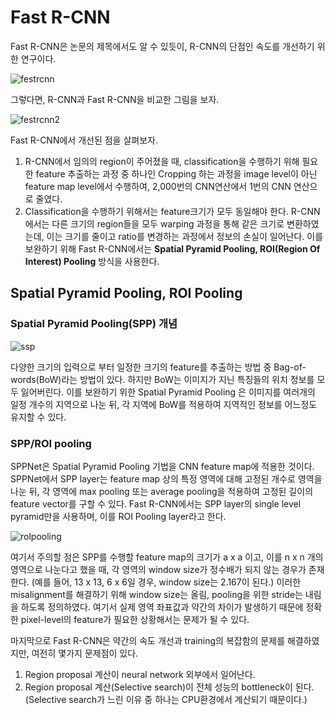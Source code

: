 # Fast R-CNN
Fast R-CNN은 논문의 제목에서도 알 수 있듯이, R-CNN의 단점인 속도를 개선하기 위한 연구이다. 

![festrcnn](https://user-images.githubusercontent.com/34755287/38194915-94b44f1e-36b5-11e8-8d2a-7f5bad244a73.JPG)

그렇다면, R-CNN과 Fast R-CNN을 비교한 그림을 보자.

![festrcnn2](https://user-images.githubusercontent.com/34755287/38194930-ab0c377c-36b5-11e8-9528-9a80c41d86e5.JPG)

Fast R-CNN에서 개선된 점을 살펴보자.
1. R-CNN에서 임의의 region이 주어졌을 때, classification을 수행하기 위해 필요한 feature 추출하는 과정 중 하나인 Cropping 하는 과정을 image level이 아닌 feature map level에서 수행하여, 2,000번의 CNN연산에서 1번의 CNN 연산으로 줄였다.
2. Classification을 수행하기 위해서는 feature크기가 모두 동일해야 한다. R-CNN에서는 다른 크기의 region들을 모두 warping 과정을 통해 같은 크기로 변환하였는데, 이는 크기를 줄이고 ratio를 변경하는 과정에서 정보의 손실이 일어난다. 이를 보완하기 위해 Fast R-CNN에서는 **Spatial Pyramid Pooling, ROI(Region Of Interest) Pooling** 방식을 사용한다.

## Spatial Pyramid Pooling, ROI Pooling

### Spatial Pyramid Pooling(SPP) 개념

![ssp](https://user-images.githubusercontent.com/34755287/38195327-fa8a6e02-36b7-11e8-9f96-3124a3bd2496.JPG)

다양한 크기의 입력으로 부터 일정한 크기의 feature를 추출하는 방법 중 Bag-of-words(BoW)라는 방법이 있다. 하지만 BoW는 이미지가 지닌 특징들의 위치 정보를 모두 잃어버린다. 이를 보완하기 위한 Spatial Pyramid Pooling 은 이미지를 여러개의 일정 개수의 지역으로 나눈 뒤, 각 지역에 BoW를 적용하여 지역적인 정보를 어느정도 유지할 수 있다.

### SPP/ROI pooling
SPPNet은 Spatial Pyramid Pooling 기법을 CNN feature map에 적용한 것이다. SPPNet에서 SPP layer는 feature map 상의 특정 영역에 대해 고정된 개수로 영역을 나눈 뒤, 각 영역에 max pooling 또는 average pooling을 적용하여 고정된 길이의 feature vector를 구할 수 있다. Fast R-CNN에서는 SPP layer의 single level pyramid만을 사용하며, 이를 ROI Pooling layer라고 한다.

![rolpooling](https://user-images.githubusercontent.com/34755287/38195601-3ba4f05a-36b9-11e8-85a4-58ea911ba169.JPG)

여기서 주의할 점은 SPP를 수행할 feature map의 크기가 a x a 이고, 이를 n x n 개의 영역으로 나눈다고 했을 때, 각 영역의 window size가 정수배가 되지 않는 경우가 존재한다. (예를 들어, 13 x 13, 6 x 6일 경우, window size는 2.167이 된다.) 이러한 misalignment를 해결하기 위해 window size는 올림, pooling을 위한 stride는 내림을 하도록 정의하였다. 여기서 실제 영역 좌표값과 약간의 차이가 발생하기 때문에 정확한 pixel-level의 feature가 필요한 상황해서는 문제가 될 수 있다.

마지막으로 Fast R-CNN은 약간의 속도 개선과 training의 복잡함의 문제를 해결하였지만, 여전히 몇가지 문제점이 있다.
1. Region proposal 계산이 neural network 외부에서 일어난다.
2. Region proposal 계산(Selective search)이 전체 성능의 bottleneck이 된다. (Selective search가 느린 이유 중 하나는 CPU환경에서 계산되기 때문이다.)
